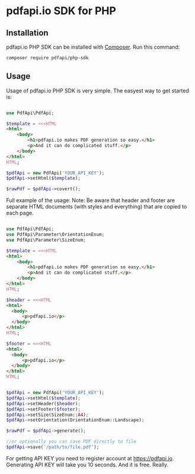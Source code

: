 # pdfapi.io SDK for PHP

## Installation

pdfapi.io PHP SDK can be installed with [Composer](https://getcomposer.org/). Run this command:

```sh
composer require pdfapi/php-sdk
```


## Usage

Usage of pdfapi.io PHP SDK is very simple. The easyest way to get started is:

```php

use PdfApi\PdfApi;

$template = <<<HTML
<html>
    <body>
        <h1>pdfapi.io makes PDF generation so easy.</h1>
        <p>And it can do complicated stuff.</p>
    </body>
</html>
HTML;

$pdfApi = new PdfApi('YOUR_API_KEY');
$pdfApi->setHtml($template);

$rawPdf = $pdfApi->covert();
```

Full example of the usage:
Note: Be aware that header and footer are separate HTML documents (with styles and everything) that are copied to each page.
```php

use PdfApi\PdfApi;
use PdfApi\Parameter\OrientationEnum;
use PdfApi\Parameter\SizeEnum;

$template = <<<HTML
<html>
    <body>
        <h1>pdfapi.io makes PDF generation so easy.</h1>
        <p>And it can do complicated stuff.</p>
    </body>
</html>
HTML;

$header = <<<HTML
<html>
  <body>
      <p>pdfapi.io</p>
  </body>
</html>
HTML;

$footer = <<<HTML
<html>
  <body>
      <p>pdfapi.io</p>
  </body>
</html>
HTML;


$pdfApi = new PdfApi('YOUR_API_KEY');
$pdfApi->setHtml($template);
$pdfApi->setHeader($header);
$pdfApi->setFooter($footer);
$pdfApi->setSize(SizeEnum::A4);
$pdfApi->setOrientation(OrientationEnum::Landscape);

$rawPdf = $pdfApi->generate();

//or optionally you can save PDF directly to file
$pdfApi->save('/path/to/file.pdf');

```

For getting API KEY you need to register account at https://pdfapi.io. Generating API KEY will take you 10 seconds. And it is free. Really.